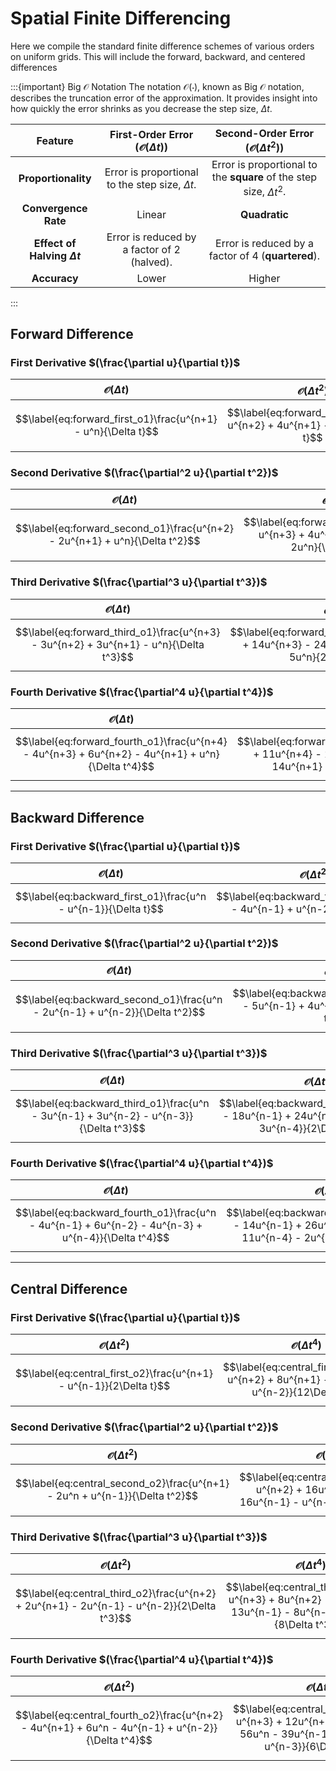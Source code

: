 # Spatial Finite Differencing

Here we compile the standard finite difference schemes of various orders on uniform grids. This will include the forward, backward, and centered differences 

:::{important} Big $\mathcal{O}$ Notation
The notation $\mathcal{O}(\cdot)$, known as Big $\mathcal{O}$ notation, describes the truncation error of the approximation. It provides insight into how quickly the error shrinks as you decrease the step size, $\Delta t$.

| Feature | First-Order Error ($\mathcal{O}(\Delta t)$) | Second-Order Error ($\mathcal{O}(\Delta t^2)$) |
|:-----------------------------:|:-----------------------------------------------:|:--------------------------------------------------:|
| **Proportionality** | Error is proportional to the step size, $\Delta t$. | Error is proportional to the **square** of the step size, $\Delta t^2$. |
| **Convergence Rate** | Linear | **Quadratic** |
| **Effect of Halving $\Delta t$** | Error is reduced by a factor of 2 (halved). | Error is reduced by a factor of 4 (**quartered**). |
| **Accuracy** | Lower | Higher |

:::

## Forward Difference

### First Derivative $(\frac{\partial u}{\partial t})$

| $\mathcal{O}(\Delta t)$ | $\mathcal{O}(\Delta t^2)$ |
| :---: | :---: |
| $$\label{eq:forward_first_o1}\frac{u^{n+1} - u^n}{\Delta t}$$ | $$\label{eq:forward_first_o2}\frac{-u^{n+2} + 4u^{n+1} - 3u^n}{2\Delta t}$$ |

### Second Derivative $(\frac{\partial^2 u}{\partial t^2})$

| $\mathcal{O}(\Delta t)$ | $\mathcal{O}(\Delta t^2)$ |
| :---: | :---: |
| $$\label{eq:forward_second_o1}\frac{u^{n+2} - 2u^{n+1} + u^n}{\Delta t^2}$$ | $$\label{eq:forward_second_o2}\frac{-u^{n+3} + 4u^{n+2} - 5u^{n+1} + 2u^n}{\Delta t^2}$$ |

### Third Derivative $(\frac{\partial^3 u}{\partial t^3})$

| $\mathcal{O}(\Delta t)$ | $\mathcal{O}(\Delta t^2)$ |
| :---: | :---: |
| $$\label{eq:forward_third_o1}\frac{u^{n+3} - 3u^{n+2} + 3u^{n+1} - u^n}{\Delta t^3}$$ | $$\label{eq:forward_third_o2}\frac{-3u^{n+4} + 14u^{n+3} - 24u^{n+2} + 18u^{n+1} - 5u^n}{2\Delta t^3}$$ |

### Fourth Derivative $(\frac{\partial^4 u}{\partial t^4})$

| $\mathcal{O}(\Delta t)$ | $\mathcal{O}(\Delta t^2)$ |
| :---: | :---: |
| $$\label{eq:forward_fourth_o1}\frac{u^{n+4} - 4u^{n+3} + 6u^{n+2} - 4u^{n+1} + u^n}{\Delta t^4}$$ | $$\label{eq:forward_fourth_o2}\frac{-2u^{n+5} + 11u^{n+4} - 24u^{n+3} + 26u^{n+2} - 14u^{n+1} + 3u^n}{\Delta t^4}$$ |

---

## Backward Difference

### First Derivative $(\frac{\partial u}{\partial t})$

| $\mathcal{O}(\Delta t)$ | $\mathcal{O}(\Delta t^2)$ |
| :---: | :---: |
| $$\label{eq:backward_first_o1}\frac{u^n - u^{n-1}}{\Delta t}$$|$$\label{eq:backward_first_o2}\frac{3u^n - 4u^{n-1} + u^{n-2}}{2\Delta t}$$ |

### Second Derivative $(\frac{\partial^2 u}{\partial t^2})$

| $\mathcal{O}(\Delta t)$ | $\mathcal{O}(\Delta t^2)$ |
| :---: | :---: |
| $$\label{eq:backward_second_o1}\frac{u^n - 2u^{n-1} + u^{n-2}}{\Delta t^2}$$|$$\label{eq:backward_second_o2}\frac{2u^n - 5u^{n-1} + 4u^{n-2} - u^{n-3}}{\Delta t^2}$$ |

### Third Derivative $(\frac{\partial^3 u}{\partial t^3})$

| $\mathcal{O}(\Delta t)$ | $\mathcal{O}(\Delta t^2)$ |
| :---: | :---: |
| $$\label{eq:backward_third_o1}\frac{u^n - 3u^{n-1} + 3u^{n-2} - u^{n-3}}{\Delta t^3}$$|$$\label{eq:backward_third_o2}\frac{5u^n - 18u^{n-1} + 24u^{n-2} - 14u^{n-3} + 3u^{n-4}}{2\Delta t^3}$$ |

### Fourth Derivative $(\frac{\partial^4 u}{\partial t^4})$

| $\mathcal{O}(\Delta t)$ | $\mathcal{O}(\Delta t^2)$ |
| :---: | :---: |
| $$\label{eq:backward_fourth_o1}\frac{u^n - 4u^{n-1} + 6u^{n-2} - 4u^{n-3} + u^{n-4}}{\Delta t^4}$$|$$\label{eq:backward_fourth_o2}\frac{3u^n - 14u^{n-1} + 26u^{n-2} - 24u^{n-3} + 11u^{n-4} - 2u^{n-5}}{\Delta t^4}$$ |

---

## Central Difference

### First Derivative $(\frac{\partial u}{\partial t})$

| $\mathcal{O}(\Delta t^2)$ | $\mathcal{O}(\Delta t^4)$ |
| :---: | :---: |
| $$\label{eq:central_first_o2}\frac{u^{n+1} - u^{n-1}}{2\Delta t}$$|$$\label{eq:central_first_o4}\frac{-u^{n+2} + 8u^{n+1} - 8u^{n-1} + u^{n-2}}{12\Delta t}$$ |

### Second Derivative $(\frac{\partial^2 u}{\partial t^2})$

| $\mathcal{O}(\Delta t^2)$ | $\mathcal{O}(\Delta t^4)$ |
| :---: | :---: |
| $$\label{eq:central_second_o2}\frac{u^{n+1} - 2u^n + u^{n-1}}{\Delta t^2}$$|$$\label{eq:central_second_o4}\frac{-u^{n+2} + 16u^{n+1} - 30u^n + 16u^{n-1} - u^{n-2}}{12\Delta t^2}$$ |

### Third Derivative $(\frac{\partial^3 u}{\partial t^3})$

| $\mathcal{O}(\Delta t^2)$ | $\mathcal{O}(\Delta t^4)$ |
| :---: | :---: |
| $$\label{eq:central_third_o2}\frac{u^{n+2} + 2u^{n+1} - 2u^{n-1} - u^{n-2}}{2\Delta t^3}$$|$$\label{eq:central_third_o4}\frac{-u^{n+3} + 8u^{n+2} - 13u^{n+1} + 13u^{n-1} - 8u^{n-2} + u^{n-3}}{8\Delta t^3}$$ |

### Fourth Derivative $(\frac{\partial^4 u}{\partial t^4})$

| $\mathcal{O}(\Delta t^2)$ | $\mathcal{O}(\Delta t^4)$ |
| :---: | :---: |
| $$\label{eq:central_fourth_o2}\frac{u^{n+2} - 4u^{n+1} + 6u^n - 4u^{n-1} + u^{n-2}}{\Delta t^4}$$|$$\label{eq:central_fourth_o4}\frac{-u^{n+3} + 12u^{n+2} - 39u^{n+1} + 56u^n - 39u^{n-1} + 12u^{n-2} - u^{n-3}}{6\Delta t^4}$$ |